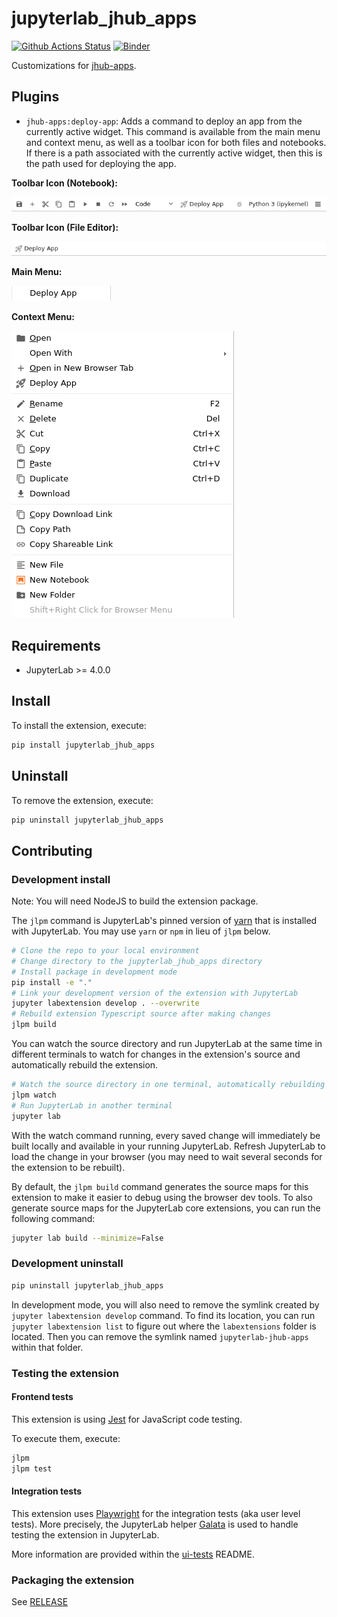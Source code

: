 # jupyterlab_jhub_apps

[![Github Actions Status](https://github.com/nebari-dev/jupyterlab-jhub-apps/workflows/Build/badge.svg)](https://github.com/nebari-dev/jupyterlab-jhub-apps/actions/workflows/build.yml)
[![Binder](https://mybinder.org/badge_logo.svg)](https://mybinder.org/v2/gh/nebari-dev/jupyterlab-jhub-apps/main?urlpath=lab)

Customizations for [jhub-apps](https://github.com/nebari-dev/jhub-apps).

## Plugins

- `jhub-apps:deploy-app`: Adds a command to deploy an app from the currently active widget. This command is available from the main menu and context menu, as well as a toolbar icon for both files and notebooks. If there is a path associated with the currently active widget, then this is the path used for deploying the app.

**Toolbar Icon (Notebook):**

![](https://raw.githubusercontent.com/nebari-dev/jupyterlab-jhub-apps/main/ui-tests/tests/jupyterlab_jhub_apps.spec.ts-snapshots/notebook-toolbar-before-click-linux.png)

**Toolbar Icon (File Editor):**

![](https://raw.githubusercontent.com/nebari-dev/jupyterlab-jhub-apps/main/ui-tests/tests/jupyterlab_jhub_apps.spec.ts-snapshots/file-editor-toolbar-before-click-linux.png)

**Main Menu:**

![](https://raw.githubusercontent.com/nebari-dev/jupyterlab-jhub-apps/main/ui-tests/tests/jupyterlab_jhub_apps.spec.ts-snapshots/services-menu-with-deploy-app-linux.png)

**Context Menu:**

![](https://raw.githubusercontent.com/nebari-dev/jupyterlab-jhub-apps/main/ui-tests/tests/jupyterlab_jhub_apps.spec.ts-snapshots/notebook-context-menu-with-deploy-app-linux.png)

## Requirements

- JupyterLab >= 4.0.0

## Install

To install the extension, execute:

```bash
pip install jupyterlab_jhub_apps
```

## Uninstall

To remove the extension, execute:

```bash
pip uninstall jupyterlab_jhub_apps
```

## Contributing

### Development install

Note: You will need NodeJS to build the extension package.

The `jlpm` command is JupyterLab's pinned version of
[yarn](https://yarnpkg.com/) that is installed with JupyterLab. You may use
`yarn` or `npm` in lieu of `jlpm` below.

```bash
# Clone the repo to your local environment
# Change directory to the jupyterlab_jhub_apps directory
# Install package in development mode
pip install -e "."
# Link your development version of the extension with JupyterLab
jupyter labextension develop . --overwrite
# Rebuild extension Typescript source after making changes
jlpm build
```

You can watch the source directory and run JupyterLab at the same time in different terminals to watch for changes in the extension's source and automatically rebuild the extension.

```bash
# Watch the source directory in one terminal, automatically rebuilding when needed
jlpm watch
# Run JupyterLab in another terminal
jupyter lab
```

With the watch command running, every saved change will immediately be built locally and available in your running JupyterLab. Refresh JupyterLab to load the change in your browser (you may need to wait several seconds for the extension to be rebuilt).

By default, the `jlpm build` command generates the source maps for this extension to make it easier to debug using the browser dev tools. To also generate source maps for the JupyterLab core extensions, you can run the following command:

```bash
jupyter lab build --minimize=False
```

### Development uninstall

```bash
pip uninstall jupyterlab_jhub_apps
```

In development mode, you will also need to remove the symlink created by `jupyter labextension develop`
command. To find its location, you can run `jupyter labextension list` to figure out where the `labextensions`
folder is located. Then you can remove the symlink named `jupyterlab-jhub-apps` within that folder.

### Testing the extension

#### Frontend tests

This extension is using [Jest](https://jestjs.io/) for JavaScript code testing.

To execute them, execute:

```sh
jlpm
jlpm test
```

#### Integration tests

This extension uses [Playwright](https://playwright.dev/docs/intro) for the integration tests (aka user level tests).
More precisely, the JupyterLab helper [Galata](https://github.com/jupyterlab/jupyterlab/tree/master/galata) is used to handle testing the extension in JupyterLab.

More information are provided within the [ui-tests](./ui-tests/README.md) README.

### Packaging the extension

See [RELEASE](RELEASE.md)
